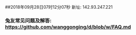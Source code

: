 ##2018年09月28日07时12分07秒 新址: 142.93.247.221
### 兔友常见问题及解答: https://github.com/wanggonging/d/blob/w/FAQ.md
